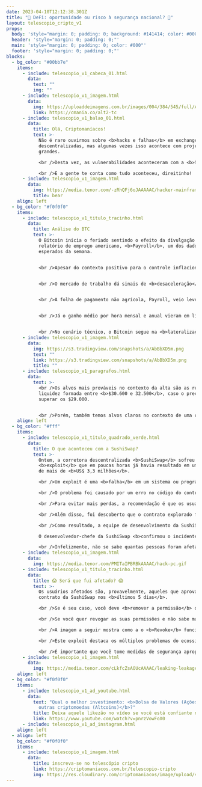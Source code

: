 ```yaml
---
date: 2023-04-10T12:12:38.301Z
title: "🤑 DeFi: oportunidade ou risco à segurança nacional? 🤑"
layout: telescopio_cripto_v1
props:
  body: 'style="margin: 0; padding: 0; background: #141414; color: #000"'
  header: 'style="margin: 0; padding: 0;"'
  main: 'style="margin: 0; padding: 0; color: #000"'
  footer: 'style="margin: 0; padding: 0;"'
blocks:
  - bg_color: "#00bb7e"
    items:
      - include: telescopio_v1_cabeca_01.html
        data:
          text: ""
          img: ""
      - include: telescopio_v1_imagem.html
        data:
          img: https://uploaddeimagens.com.br/images/004/384/545/full/Altseason_Newsletter_final.png?1678449695
          link: https://cmania.co/alt2-tc
      - include: telescopio_v1_balao_01.html
        data:
          title: Olá, Criptomaníacos!
          text: >-
            Não é raro ouvirmos sobre <b>hacks e falhas</b> em exchanges
            descentralizadas, mas algumas vezes isso acontece com projetos
            grandes.

            <br />Desta vez, as vulnerabilidades aconteceram com a <b>SushiSwap</b>.

            <br />E a gente te conta como tudo aconteceu, direitinho!
      - include: telescopio_v1_imagem.html
        data:
          img: https://media.tenor.com/-zRhQFj6oJAAAAAC/hacker-mainframe.gif
          title: bear
    align: left
  - bg_color: "#f0f0f0"
    items:
      - include: telescopio_v1_titulo_tracinho.html
        data:
          title: Análise do BTC
          text: >-
            O Bitcoin inicia o feriado sentindo o efeito da divulgação do
            relatório de emprego americano, <b>Payroll</b>, um dos dados mais
            esperados da semana. 


            <br />Apesar do contexto positivo para o controle inflacionário, o relatório causa <b>temores</b> nos investidores sobre o impacto de uma <b>recessão</b>. 


            <br />O mercado de trabalho dá sinais de <b>desaceleração</b> em todos os dados da semana, <b>Jolts e ADP</b>, na comparação com os últimos meses. Porém, isso ainda é pouco para o controle inflacionário.


            <br />A folha de pagamento não agrícola, Payroll, veio levemente abaixo da expectativa. Era esperado a 239k, veio 236k. A taxa de desemprego veio levemente abaixo da expectativa, sendo que o esperado era 3.6%, e veio 3.5%. 


            <br />Já o ganho médio por hora mensal e anual vieram em linha com a expectativa de <b>4.3%</b>.


            <br />No cenário técnico, o Bitcoin segue na <b>lateralização</b> enquanto os investidores esperam pela confirmação da direção do preço com um rompimento do suporte ou da resistência, sinalizados no gráfico com as linhas rosas.
      - include: telescopio_v1_imagem.html
        data:
          img: https://s3.tradingview.com/snapshots/a/AbBbXD5m.png
          text: ""
          link: https://s3.tradingview.com/snapshots/a/AbBbXD5m.png
          title: ""
      - include: telescopio_v1_paragrafos.html
        data:
          text: >-
            <br />Os alvos mais prováveis no contexto da alta são as regiões de
            liquidez formada entre <b>$30.600 e 32.500</b>, caso o preço consiga
            superar os $29.000. 


            <br />Porém, também temos alvos claros no contexto de uma correção que poderia levar o Bitcoin de volta para o <b>$25.000, $24.000</b>, se confirmar o rompimento do suporte da lateralização, <b>$26.500</b>.
    align: left
  - bg_color: "#fff"
    items:
      - include: telescopio_v1_titulo_quadrado_verde.html
        data:
          title: O que aconteceu com a SushiSwap?
          text: >-
            Ontem, a corretora descentralizada <b>SushiSwap</b> sofreu um
            <b>exploit</b> que em poucas horas já havia resultado em uma perda
            de mais de <b>US$ 3,3 milhões</b>. 

            <br />Um exploit é uma <b>falha</b> em um sistema ou programa que pode ser usada por <b>hackers</b> para acessar informações ou realizar ações não autorizadas, como <b>transferir saldos</b>.

            <br />O problema foi causado por um erro no código do contrato inteligente que ajuda a encontrar o melhor preço para negociação na <b>SushiSwap</b>. Foi essa falha que permitiu que os hackers explorassem a função de aprovação do contrato para <b>roubar</b> as moedas dos endereços.

            <br />Para evitar mais perdas, a recomendação é que os usuários <b>revoguem a permissão para o contrato</b>. 

            <br />Além disso, foi descoberto que o contrato explorado foi implantado em várias cadeias, incluindo <b>Ethereum, BSC, Polygon, Fantom e Avalanche</b>. 

            <br />Como resultado, a equipe de desenvolvimento da SushiSwap trabalha com equipes de segurança para mitigar o problema.

            O desenvolvedor-chefe da SushiSwap <b>confirmou o incidente</b> e aconselhou os usuários a revogar a permissão de todas as redes. 

            <br />Infelizmente, não se sabe quantas pessoas foram afetadas pelo hack, mas os desenvolvedores já trabalham para a solução e conseguiram até mesmo <b>evitar maiores roubos</b>.
      - include: telescopio_v1_imagem.html
        data:
          img: https://media.tenor.com/PMITaIPBRBkAAAAC/hack-pc.gif
      - include: telescopio_v1_titulo_tracinho.html
        data:
          title: 😱 Será que fui afetado? 😱
          text: >-
            Os usuários afetados são, provavelmente, aqueles que aprovaram o
            contrato da SushiSwap nos <b>últimos 5 dias</b>. 

            <br />Se é seu caso, você deve <b>remover a permissão</b> que você assinou para o uso da exchange na sua carteira.

            <br />Se você quer revogar as suas permissões e não sabe muito bem como pode fazer isso, uma opção são aplicações como o <b><a href="https://revoke.cash/" target="_blank">revoke.cash</a></b>. 

            <br />A imagem a seguir mostra como a o <b>Revoke</b> funciona, na prática. Ao usar, lembre-se que cabe a você estudar mais sobre ele e avaliar os seus riscos e benefícios. 

            <br />Este exploit destaca os múltiplos problemas do ecossistema <b>DeFi</b>, que são frequentemente explorados por hackers em busca de lucro. 

            <br />É importante que você tome medidas de segurança apropriadas, como <b>revogar permissões e usar ferramentas de verificação de segurança</b>, para proteger seus ativos digitais.
      - include: telescopio_v1_imagem.html
        data:
          img: https://media.tenor.com/cLkfcZsAOUcAAAAC/leaking-leakage.gif
    align: left
  - bg_color: "#f0f0f0"
    items:
      - include: telescopio_v1_ad_youtube.html
        data:
          text: "Qual o melhor investimento: <b>Bolsa de Valores (Ações), Bitcoin (BTC) ou
            outras criptomoedas (Altcoins)</b>?"
          title: Deixa aquele likezão no vídeo se você está confiante no BTC!
          link: https://www.youtube.com/watch?v=pnrzVowFoX0
      - include: telescopio_v1_ad_instagram.html
    align: left
  - align: left
    bg_color: "#f0f0f0"
    items:
      - include: telescopio_v1_imagem.html
        data:
          title: inscreva-se no telescópio cripto
          link: https://criptomaniacos.com.br/telescopio-cripto
          img: https://res.cloudinary.com/criptomaniacos/image/upload/v1662133224/telescopio/inscreva-se-telescopio.png
---
```

